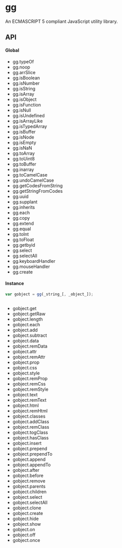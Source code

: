 gg
==

An ECMASCRIPT 5 compliant JavaScript utility library.

## API
#### Global
- gg.typeOf
- gg.noop
- gg.arrSlice
- gg.isBoolean
- gg.isNumber
- gg.isString
- gg.isArray
- gg.isObject
- gg.isFunction
- gg.isNull
- gg.isUndefined
- gg.isArrayLike
- gg.isTypedArray
- gg.isBuffer
- gg.isNode
- gg.isEmpty
- gg.isNaN
- gg.toArray
- gg.toUint8
- gg.toBuffer
- gg.inarray
- gg.toCamelCase
- gg.undoCamelCase
- gg.getCodesFromString
- gg.getStringFromCodes
- gg.uuid
- gg.supplant
- gg.inherits
- gg.each
- gg.copy
- gg.extend
- gg.equal
- gg.toInt
- gg.toFloat
- gg.getbyid
- gg.select
- gg.selectAll
- gg.keyboardHandler
- gg.mouseHandler
- gg.create

#### Instance
```javascript
var gobject = gg(_string_[, _object_]);
    
```
- gobject.get
- gobject.getRaw
- gobject.length
- gobject.each
- gobject.add
- gobject.subtract
- gobject.data
- gobject.remData
- gobject.attr
- gobject.remAttr
- gobject.prop
- gobject.css
- gobject.style
- gobject.remProp
- gobject.remCss
- gobject.remStyle
- gobject.text
- gobject.remText
- gobject.html
- gobject.remHtml
- gobject.classes
- gobject.addClass
- gobject.remClass
- gobject.togClass
- gobject.hasClass
- gobject.insert
- gobject.prepend
- gobject.prependTo
- gobject.append
- gobject.appendTo
- gobject.after
- gobject.before
- gobject.remove
- gobject.parents
- gobject.children
- gobject.select
- gobject.selectAll
- gobject.clone
- gobject.create
- gobject.hide
- gobject.show
- gobject.on
- gobject.off
- gobject.once
